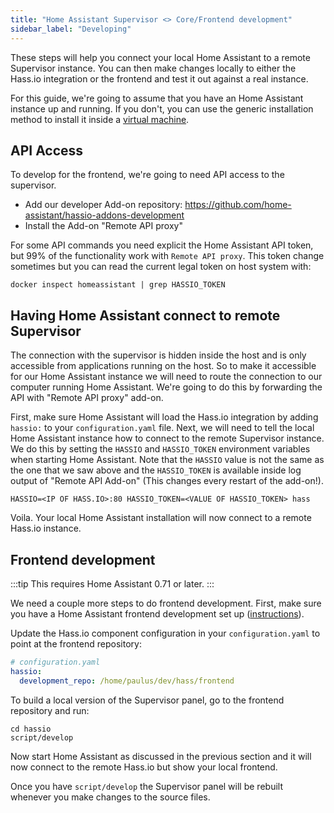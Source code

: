 ```yaml
---
title: "Home Assistant Supervisor <> Core/Frontend development"
sidebar_label: "Developing"
---
```


These steps will help you connect your local Home Assistant to a remote Supervisor instance. You can then make changes locally to either the Hass.io integration or the frontend and test it out against a real instance.

For this guide, we're going to assume that you have an Home Assistant instance up and running. If you don't, you can use the generic installation method to install it inside a [virtual machine](https://github.com/home-assistant/hassio-build/tree/master/install#install-hassio).

## API Access

To develop for the frontend, we're going to need API access to the supervisor.

- Add our developer Add-on repository: <https://github.com/home-assistant/hassio-addons-development>
- Install the Add-on "Remote API proxy"

For some API commands you need explicit the Home Assistant API token, but 99% of the functionality work with `Remote API proxy`. This token change sometimes but you can read the current legal token on host system with:

```shell
docker inspect homeassistant | grep HASSIO_TOKEN
```

## Having Home Assistant connect to remote Supervisor

 The connection with the supervisor is hidden inside the host and is only accessible from applications running on the host. So to make it accessible for our Home Assistant instance we will need to route the connection to our computer running Home Assistant. We're going to do this by forwarding the API with "Remote API proxy" add-on.

First, make sure Home Assistant will load the Hass.io integration by adding `hassio:` to your `configuration.yaml` file. Next, we will need to tell the local Home Assistant instance how to connect to the remote Supervisor instance. We do this by setting the `HASSIO` and `HASSIO_TOKEN` environment variables when starting Home Assistant. Note that the `HASSIO` value is not the same as the one that we saw above and the `HASSIO_TOKEN` is available inside log output of "Remote API Add-on" (This changes every restart of the add-on!).

```shell
HASSIO=<IP OF HASS.IO>:80 HASSIO_TOKEN=<VALUE OF HASSIO_TOKEN> hass
```

Voila. Your local Home Assistant installation will now connect to a remote Hass.io instance.

## Frontend development

:::tip
This requires Home Assistant 0.71 or later.
:::

We need a couple more steps to do frontend development. First, make sure you have a Home Assistant frontend development set up ([instructions](frontend_index.md)).

Update the Hass.io component configuration in your `configuration.yaml` to point at the frontend repository:

```yaml
# configuration.yaml
hassio:
  development_repo: /home/paulus/dev/hass/frontend
```

To build a local version of the Supervisor panel, go to the frontend repository and run:

```shell
cd hassio
script/develop
```

Now start Home Assistant as discussed in the previous section and it will now connect to the remote Hass.io but show your local frontend.

Once you have `script/develop` the Supervisor panel will be rebuilt whenever you make changes to the source files.

